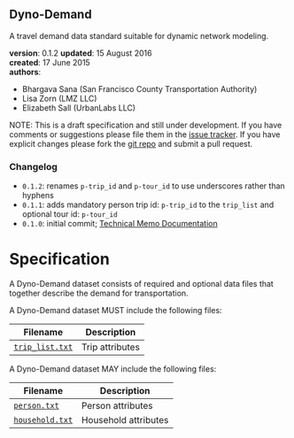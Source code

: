 
## Dyno-Demand

A travel demand data standard suitable for dynamic network modeling.

**version**: 0.1.2 
**updated**: 15 August 2016  
**created**: 17 June 2015  
**authors**:  

 * Bhargava Sana  (San Francisco County Transportation Authority) 
 * Lisa Zorn (LMZ LLC)  
 * Elizabeth Sall (UrbanLabs LLC)  

[issues]: https://github.com/osplanning-data-standards/dyno-demand/issues
[repo]: https://github.com/osplanning-data-standards/dyno-demand

NOTE: This is a draft specification and still under development. If you have comments
or suggestions please file them in the [issue tracker][issues]. If you have
explicit changes please fork the [git repo][repo] and submit a pull request.

### Changelog

-  `0.1.2`: renames `p-trip_id` and `p-tour_id` to use underscores rather than hyphens
-  `0.1.1`: adds mandatory person trip id: `p-trip_id` to the `trip_list` and optional tour id: `p-tour_id`  
-  `0.1.0`: initial commit; [Technical Memo Documentation](http://fast-trips.mtc.ca.gov/library/)  


# Specification

A Dyno-Demand dataset consists of required and optional data files that together 
describe the demand for transportation.  

A Dyno-Demand dataset MUST include the following files:

Filename 								| Description										
----------								| -------------										
[`trip_list.txt`](/files/trip_list.md)	| Trip attributes													

A Dyno-Demand dataset MAY include the following files:

Filename 								| Description										
----------								| -------------		
[`person.txt`](/files/person.md)		| Person attributes
[`household.txt`](/files/household.md)	| Household attributes

